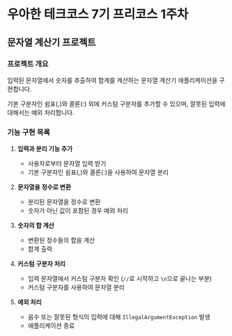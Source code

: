 # 우아한 테크코스 7기 프리코스 1주차

## 문자열 계산기 프로젝트

### 프로젝트 개요
입력된 문자열에서 숫자를 추출하여 합계를 계산하는 문자열 계산기 애플리케이션을 구현합니다.

기본 구분자인 쉼표(,)와 콜론(:) 외에 커스텀 구분자를 추가할 수 있으며, 잘못된 입력에 대해서는 예외 처리합니다.


### 기능 구현 목록

1. **입력과 분리 기능 추가**
   - 사용자로부터 문자열 입력 받기
   - 기본 구분자인 쉼표(,)와 콜론(:)을 사용하여 문자열 분리

2. **문자열을 정수로 변환**
   - 분리된 문자열을 정수로 변환
   - 숫자가 아닌 값이 포함된 경우 예외 처리

3. **숫자의 합 계산**
   - 변환된 정수들의 합을 계산
   - 합계 출력

4. **커스텀 구분자 처리**
   - 입력 문자열에서 커스텀 구분자 확인 (`//`로 시작하고 `\n`으로 끝나는 부분)
   - 커스텀 구분자를 사용하여 문자열 분리

5. **예외 처리**
   - 음수 또는 잘못된 형식의 입력에 대해 `IllegalArgumentException` 발생
   - 애플리케이션 종료
